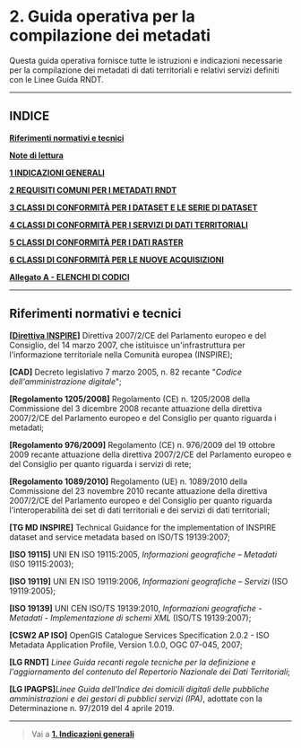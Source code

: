 # 2. Guida operativa per la compilazione dei metadati
Questa guida operativa fornisce tutte le istruzioni e indicazioni necessarie per la compilazione dei metadati di dati territoriali e relativi servizi definiti con le Linee Guida RNDT.

---

## **INDICE**

**[Riferimenti normativi e tecnici](#rif-norme)**

**[Note di lettura](#note-lettura)**

**[1 INDICAZIONI GENERALI](general-overview)**

**[2 REQUISITI COMUNI PER I METADATI RNDT](common)**

**[3 CLASSI DI CONFORMITÀ PER I DATASET E LE SERIE DI DATASET](datasets-and-series)**

**[4 CLASSI DI CONFORMITÀ PER I SERVIZI DI DATI TERRITORIALI](sds)**

**[5 CLASSI DI CONFORMITÀ PER I DATI RASTER](grid)**

**[6 CLASSI DI CONFORMITÀ PER LE NUOVE ACQUISIZIONI](scheduled-data)**

**[Allegato A - ELENCHI DI CODICI](code-lists)**

---

## <a name=rif-norme> Riferimenti normativi e tecnici </a>

**[[Direttiva INSPIRE](https://eur-lex.europa.eu/legal-content/IT/TXT/PDF/?uri=CELEX:02007L0002-20190626&from=EN)]** Direttiva 2007/2/CE del Parlamento europeo e del Consiglio, del 14 marzo 2007, che istituisce un&#39;infrastruttura per l&#39;informazione territoriale nella Comunità europea (INSPIRE);

**[CAD]** Decreto legislativo 7 marzo 2005, n. 82 recante &quot;_Codice dell&#39;amministrazione digitale_&quot;;

**[Regolamento 1205/2008]** Regolamento (CE) n. 1205/2008 della Commissione del 3 dicembre 2008 recante attuazione della direttiva 2007/2/CE del Parlamento europeo e del Consiglio per quanto riguarda i metadati;

**[Regolamento 976/2009]** Regolamento (CE) n. 976/2009 del 19 ottobre 2009 recante attuazione della direttiva 2007/2/CE del Parlamento europeo e del Consiglio per quanto riguarda i servizi di rete;

**[Regolamento 1089/2010]** Regolamento (UE) n. 1089/2010 della Commissione del 23 novembre 2010 recante attuazione della direttiva 2007/2/CE del Parlamento europeo e del Consiglio per quanto riguarda l&#39;interoperabilità dei set di dati territoriali e dei servizi di dati territoriali;

**[TG MD INSPIRE]** Technical Guidance for the implementation of INSPIRE dataset and service metadata based on ISO/TS 19139:2007;

**[ISO 19115]** UNI EN ISO 19115:2005, _Informazioni geografiche – Metadati_ (ISO 19115:2003);

**[ISO 19119]** UNI EN ISO 19119:2006, _Informazioni geografiche – Servizi_ (ISO 19119:2005);

**[ISO 19139]** UNI CEN ISO/TS 19139:2010, _Informazioni geografiche - Metadati - Implementazione di schemi XML_ (ISO/TS 19139:2007);

**[CSW2 AP ISO]** OpenGIS Catalogue Services Specification 2.0.2 - ISO Metadata Application Profile, Version 1.0.0, OGC 07-045, 2007;

**[LG RNDT]** _Linee Guida recanti regole tecniche per la definizione e l&#39;aggiornamento del contenuto del Repertorio Nazionale dei Dati Territoriali_;

**[LG IPAGPS]**_Linee Guida dell&#39;Indice dei domicili digitali delle pubbliche amministrazioni e dei gestori di pubblici servizi (IPA)_, adottate con la Determinazione n. 97/2019 del 4 aprile 2019.

---

>Vai a [**1. Indicazioni generali**](general-overview)
